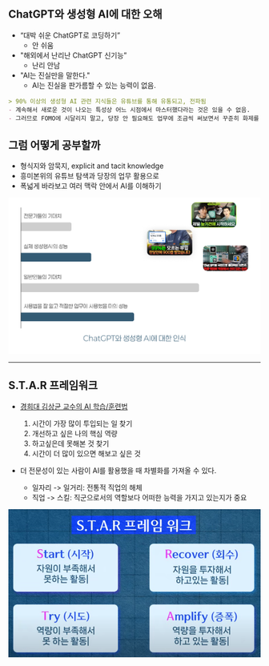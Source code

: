 ## ChatGPT와 생성형 AI에 대한 오해

- “대박 쉬운 ChatGPT로 코딩하기”
	- 안 쉬움
- "해외에서 난리난 ChatGPT 신기능” 
	- 난리 안남
- "AI는 진실만을 말한다."
	- AI는 진실을 판가름할 수 있는 능력이 없음.

```markdown
> 90% 이상의 생성형 AI 관련 지식들은 유튜브를 통해 유통되고, 전파됨
- 계속해서 새로운 것이 나오는 특성상 어느 시점에서 마스터했다라는 것은 있을 수 없음.
- 그러므로 FOMO에 시달리지 말고, 당장 안 필요해도 업무에 조금씩 써보면서 꾸준히 화제를 팔로우하기 
```

## 그럼 어떻게 공부할까

- 형식지와 암묵지, explicit and tacit knowledge
- 흥미본위의 유튜브 탐색과 당장의 업무 활용으로
- 폭넓게 바라보고 여러 맥락 안에서 AI를 이해하기

![](attachments/image33.png)

---

## S.T.A.R 프레임워크

- [경희대 김상균 교수의 AI 학습/훈련법](https://www.youtube.com/watch?v=sDBDHF6m578)
	1. 시간이 가장 많이 투입되는 일 찾기
	2. 개선하고 싶은 나의 핵심 역량
	3. 하고싶은데 못해본 것 찾기
	4. 시간이 더 많이 있으면 해보고 싶은 것

- 더 전문성이 있는 사람이 AI를 활용했을 때 차별화를 가져올 수 있다.
	- 일자리 -> 일거리: 
	  전통적 직업의 해체
	- 직업 -> 스킬: 
	  직군으로서의 역할보다 어떠한 능력을 가지고 있는지가 중요

![](attachments/gpt-star-framework.png)